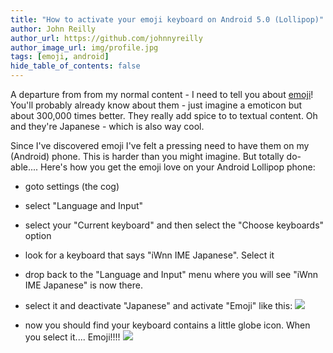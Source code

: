 ```yaml
---
title: "How to activate your emoji keyboard on Android 5.0 (Lollipop)"
author: John Reilly
author_url: https://github.com/johnnyreilly
author_image_url: img/profile.jpg
tags: [emoji, android]
hide_table_of_contents: false
---
```

A departure from from my normal content - I need to tell you about [emoji](<http://en.wikipedia.org/wiki/Emoji>)! You'll probably already know about them - just imagine a emoticon but about 300,000 times better. They really add spice to to textual content. Oh and they're Japanese - which is also way cool.

 Since I've discovered emoji I've felt a pressing need to have them on my (Android) phone. This is harder than you might imagine. But totally do-able.... Here's how you get the emoji love on your Android Lollipop phone:

- goto settings (the cog)
- select "Language and Input"
- select your "Current keyboard" and then select the "Choose keyboards" option
- look for a keyboard that says "iWnn IME Japanese". Select it
- drop back to the "Language and Input" menu where you will see "iWnn IME Japanese" is now there.
- select it and deactivate "Japanese" and activate "Emoji" like this: [![](<http://4.bp.blogspot.com/-toFgqIFcTs4/VTC6JXxwmtI/AAAAAAAAA0s/OT7O7MdGvSc/s320/Screenshot_2015-04-16-07-21-06-741564.png>)](<http://4.bp.blogspot.com/-toFgqIFcTs4/VTC6JXxwmtI/AAAAAAAAA0s/OT7O7MdGvSc/s1600/Screenshot_2015-04-16-07-21-06-741564.png>)

- now you should find your keyboard contains a little globe icon. When you select it.... Emoji!!!! [![](<http://2.bp.blogspot.com/-xtdHdGuc6YU/VTC6I-_43tI/AAAAAAAAA0g/JnlckIUnS48/s320/Screenshot_2015-04-16-07-23-56%257E2-739197.jpg>)](<http://2.bp.blogspot.com/-xtdHdGuc6YU/VTC6I-_43tI/AAAAAAAAA0g/JnlckIUnS48/s1600/Screenshot_2015-04-16-07-23-56%257E2-739197.jpg>)


<!-- -->


